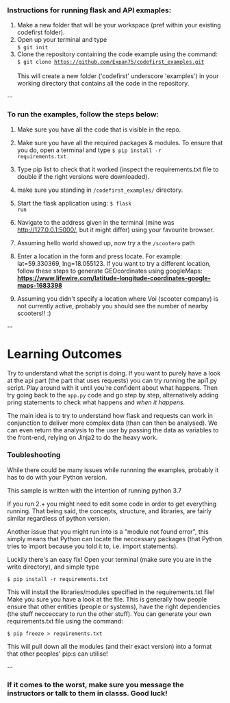 ### Instructions for running flask and API exmaples:

1. Make a new folder that will be your workspace (pref within your existing codefirst folder).
2. Open up your terminal and type <br><code>$ git init</code>
3. Clone the repository containing the code example using the command:
<code>$ git clone https://github.com/Expan75/codefirst_examples.git</code> 
<br><br>This will create a new folder ('codefirst' underscore 'examples') in your working directory that contains all the code in the repository.

--
### To run the examples, follow the steps below:

1. Make sure you have all the code that is visible in the repo.

2. Make sure you have all the required packages & modules. To ensure that you do, open a terminal and type <code>$ pip install -r requirements.txt </code>

3. Type pip list to check that it worked (inspect the requirements.txt file to double if the right versions were downloaded).

4. make sure you standing in <code>/codefirst_examples/</code> directory.

5. Start the flask application using: <code>$ flask run</code>

6. Navigate to the address given in the terminal (mine was http://127.0.0.1:5000/, but it might differ) using your favourite browser.
7. Assuming hello world showed up, now try a the <code>/scootero</code> path
8. Enter a location in the form and press locate. For example: lat=59.330369, lng=18.055123. If you want to try a different location, follow these steps to generate GEOcordinates using googleMaps: <b>https://www.lifewire.com/latitude-longitude-coordinates-google-maps-1683398</b>
9. Assuming you didn't specify a location where Voi (scooter company) is not currently active, probably you should see the number of nearby scooters!! :)

--
# Learning Outcomes

<p> Try to understand what the script is doing. If you want to purely have a look at the api part (the part that uses requests) you can try running the api1.py script. Play around with it until you're confident about what happens. Then try going back to the <code>app.py</code> code and go step by step, alternatively adding pring statements to check what happens and <i>when it happens. </p></i>

<p> The main idea is to try to understand how flask and requests can work in conjunction to deliver more complex data (than can then be analysed). We can even return the analysis to the user by passing the data as variables to the front-end, relying on Jinja2 to do the heavy work.</p>

### Toubleshooting


While there could be many issues while runnning the examples, probably it has to do with your Python version.

This sample is written with the intention of running python 3.7

If you run 2.+ you might need to edit some code in order to get everything running. That being said, 
the concepts, structure, and libraries, are fairly similar regardless of python version.

Another issue that you might run into is a "module not found error", this simply means that Python can locate the neccessary packages (that Python tries to import because you told it to, i.e. import statements). 

Luckily there's an easy fix! Open your terminal (make sure you are in the write directory), and simple type

<code>$ pip install -r requirements.txt </code>

This will install the libraries/modules specified in the requirements.txt file! Make you sure you have a look at the file. This is generally how people ensure that other entities (people or systems), have the right dependencies (the stuff necceccary to run the other stuff). You can generate your own requirements.txt file using the command:

<code>$ pip freeze > requirements.txt</code>

This will pull down all the modules (and their exact version) into a format that other peoples' pip:s can utilise!

--

### If it comes to the worst, make sure you message the instructors or talk to them in classs. Good luck!